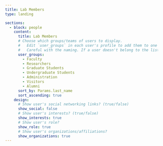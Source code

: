 ```yaml
---
title: Lab Members
type: landing

sections:
  - block: people
    content:
      title: Lab Members
      # Choose which groups/teams of users to display.
      #   Edit `user_groups` in each user's profile to add them to one or more of these groups.
      #   Careful with the naming. If a user doesn't belong to the listed groups, they won't be shown.
      user_groups:
        - Faculty
        - Researchers
        - Graduate Students
        - Undergraduate Students
        - Administration
        - Visitors
        - Alumni
      sort_by: Params.last_name
      sort_ascending: true
    design:
      # Show user's social networking links? (true/false)
      show_social: false
      # Show user's interests? (true/false)
      show_interests: true
      # Show user's role?
      show_role: true
      # Show user's organizations/affiliations?
      show_organizations: true
---
```

